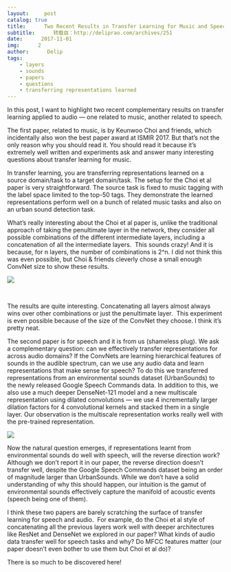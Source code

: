 ```yaml
---
layout:     post
catalog: true
title:      Two Recent Results in Transfer Learning for Music and Speech
subtitle:      转载自：http://deliprao.com/archives/251
date:      2017-11-01
img:      2
author:      Delip
tags:
    - layers
    - sounds
    - papers
    - questions
    - transferring representations learned
---
```


In this post, I want to highlight two recent complementary results on transfer learning applied to audio — one related to music, another related to speech.

The first paper, related to music, is by Keunwoo Choi and friends, which incidentally also won the best paper award at ISMIR 2017. But that’s not the only reason why you should read it. You should read it because it’s extremely well written and experiments ask and answer many interesting questions about transfer learning for music.

In transfer learning, you are transferring representations learned on a source domain/task to a target domain/task. The setup for the Choi et al paper is very straightforward. The source task is fixed to music tagging with the label space limited to the top-50 tags. They demonstrate the learned representations perform well on a bunch of related music tasks and also on an urban sound detection task.

What’s really interesting about the Choi et al paper is, unlike the traditional approach of taking the penultimate layer in the network, they consider all possible combinations of the different intermediate layers, including a concatenation of all the intermediate layers.  This sounds crazy! And it is because, for n layers, the number of combinations is 2^n. I did not think this was even possible, but Choi & friends cleverly chose a small enough ConvNet size to show these results. 

![](https://i1.wp.com/deliprao.com/wp-content/uploads/2017/10/Selection_018.png?resize=413%2C306)


 

The results are quite interesting. Concatenating all layers almost always wins over other combinations or just the penultimate layer.  This experiment is even possible because of the size of the ConvNet they choose. I think it’s pretty neat.

The second paper is for speech and it is from us (shameless plug). We ask a complementary question: can we effectively transfer representations for across audio domains? If the ConvNets are learning hierarchical features of sounds in the audible spectrum, can we use any audio data and learn representations that make sense for speech? To do this we transferred representations from an environmental sounds dataset (UrbanSounds) to the newly released Google Speech Commands data. In addition to this, we also use a much deeper DenseNet-121 model and a new multiscale representation using dilated convolutions — we use 4 incrementally larger dilation factors for 4 convolutional kernels and stacked them in a single layer. Our observation is the multiscale representation works really well with the pre-trained representation.

![](https://i1.wp.com/deliprao.com/wp-content/uploads/2017/10/Selection_021.png?resize=698%2C165)


Now the natural question emerges, if representations learnt from environmental sounds do well with speech, will the reverse direction work? Although we don’t report it in our paper, the reverse direction doesn’t transfer well, despite the Google Speech Commands dataset being an order of magnitude larger than UrbanSounds. While we don’t have a solid understanding of why this should happen, our intuition is the gamut of environmental sounds effectively capture the manifold of acoustic events (speech being one of them).

I think these two papers are barely scratching the surface of transfer learning for speech and audio.  For example, do the Choi et al style of concatenating all the previous layers work well with deeper architectures like ResNet and DenseNet we explored in our paper? What kinds of audio data transfer well for speech tasks and why? Do MFCC features matter (our paper doesn’t even bother to use them but Choi et al do)?

There is so much to be discovered here!
